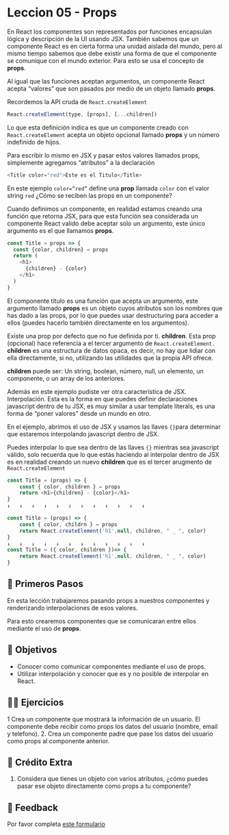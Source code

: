 # Leccion 05 - Props

En React los componentes son representados por funciones encapsulan lógica y descripción de la UI usando JSX. También sabemos que un componente React es en cierta forma una unidad aislada del mundo, pero al mismo tiempo sabemos que debe existir una forma de que el componente se comunique con el mundo exterior. Para esto se usa el concepto de **props**.

Al igual que las funciones aceptan argumentos, un componente React acepta “valores” que son pasados por medio de un objeto llamado **props**.

Recordemos la API cruda de `React.createElement`

```javascript
React.createElement(type, [props], [...children])
```

Lo que esta definición indica es que un componente creado con `React.createElement` acepta un objeto opcional llamado **props** y un número indefinido de hijos.

Para escribir lo mismo en JSX y pasar estos valores llamados props, simplemente agregamos “atributos” a la declaración

```javascript
<Title color="red">Este es el Titulo</Title>
```

En este ejemplo `color=“red”` define una **prop** llamada `color` con el valor string `red` ¿Cómo se reciben las props en un componente?

Cuando definimos un componente, en realidad estamos creando una función que retorna JSX, para que esta función sea considerada un componente React valido debe aceptar solo un argumento, este único argumento es el que llamamos **props**.

```javascript
const Title = props => {
  const {color, children} = props
  return (
    <h1>
      {children} - {color}
    </h1>
  )
}
```

El componente título es una función que acepta un argumento, este argumento llamado **props** es un objeto cuyos atributos son los nombres que has dado a las props, por lo que puedes usar destructuring para acceder a ellos (puedes hacerlo también directamente en los argumentos).

Existe una prop por defecto que no fue definida por ti. **children**. Esta prop (opcional) hace referencia a el tercer argumento de `React.createElement.` **children** es una estructura de datos opaca, es decir, no hay que lidiar con ella directamente, si no, utilizando las utilidades que la propia API ofrece.

**children** puede ser: Un string, boolean, número, null, un elemento, un componente, o un array de los anteriores.

Además en este ejemplo pudiste ver otra característica de JSX. Interpolación. Esta es la forma en que puedes definir declaraciones javascript dentro de tu JSX, es muy similar a usar template literals, es una forma de “poner valores” desde un mundo en otro.

En el ejemplo, abrimos el uso de JSX y usamos las llaves `{}`para determinar que estaremos interpolando javascript dentro de JSX.

Puedes interpolar lo que sea dentro de las llaves `{}` mientras sea javascript válido, solo recuerda que lo que estás haciendo al interpolar dentro de JSX es en realidad creando un nuevo **children** que es el tercer arugmento de `React.createElement`

```javascript
const Title = (props) => {
	const { color, children } = props
	return <h1>{children} - {color}</h1>
}
↓	↓	↓	↓	↓	↓	↓	↓	↓	↓	↓	↓

const Title = (props) => {
	const { color, childrn } = props
	return React.createElement('h1',null, children, " _ ", color)
}
↓	↓	↓	↓	↓	↓	↓	↓	↓	↓	↓	↓
const Title = ({ color, children })=> {
	return React.createElement('h1',null, children, " _ ", color)
}
```

## 🐾 Primeros Pasos

En esta lección trabajaremos pasando props a nuestros componentes y renderizando interpolaciones de esos valores.

Para esto crearemos componentes que se comunicaran entre ellos mediante el uso de **props**.

## 🎯 Objetivos

- Conocer como comunicar componentes mediante el uso de props.
- Utilizar interpolación y conocer que es y no posible de interpolar en React.

## 🏋️‍♂️ Ejercicios

1 Crea un componente que mostrará la información de un usuario. El componente debe recibir como props los datos del usuario (nombre, email y telefono). 2. Crea un componente padre que pase los datos del usuario como props al componente anterior.

## 🍬 Crédito Extra

1. Considera que tienes un objeto con varios atributos, ¿cómo puedes pasar ese objeto directamente como props a tu componente?

## 📣 Feedback

Por favor completa [este formulario](https://docs.google.com/forms/d/e/1FAIpQLSfVXaAKvJ7aj_de08YTet3g4Go5FV7QrI9TJWkYI1UDg1KW6A/viewform?usp=pp_url&entry.1045988887=Lección%2005)
